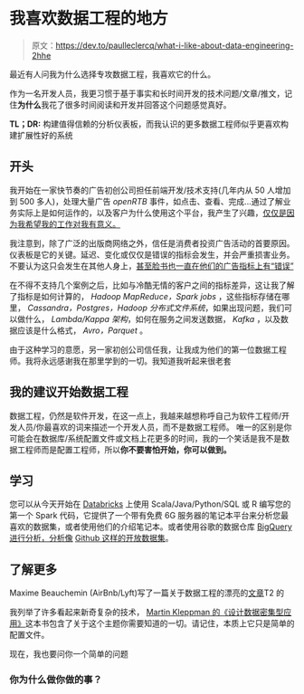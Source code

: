 # 我喜欢数据工程的地方

> 原文：<https://dev.to/paulleclercq/what-i-like-about-data-engineering-2hhe>

最近有人问我为什么选择专攻数据工程，我喜欢它的什么。

作为一名开发人员，我更习惯于基于事实和长时间开发的技术问题/文章/推文，记住**为什么**我花了很多时间阅读和开发并回答这个问题感觉真好。

**TL；DR:** 构建值得信赖的分析仪表板，而我认识的更多数据工程师似乎更喜欢构建扩展性好的系统

## 开头

我开始在一家快节奏的广告初创公司担任前端开发/技术支持(几年内从 50 人增加到 500 多人)，处理大量广告 *openRTB* 事件，如点击、查看、完成...通过了解业务实际上是如何运作的，以及客户为什么使用这个平台，我产生了兴趣，[仅仅是因为我希望我的工作对我有意义。](https://www.strikemag.org/bullshit-jobs)

我注意到，除了广泛的出版商网络之外，信任是消费者投资广告活动的首要原因。仪表板是它的关键。延迟、变化或仅仅是错误的指标会发生，并会严重损害业务。不要认为这只会发生在其他人身上，[甚至脸书也一直在他们的广告指标上有“错误”](https://www.forbes.com/sites/greatspeculations/2016/11/17/more-bugs-found-in-facebooks-ad-metrics-to-the-dismay-of-advertisers/#505ddbfe2a85)

在不得不支持几个案例之后，比如与冷酷无情的客户之间的指标差异，这让我了解了指标是如何计算的， *Hadoop MapReduce，Spark jobs* ，这些指标存储在哪里， *Cassandra，Postgres，Hadoop 分布式文件系统*，如果出现问题，我们可以做什么， *Lambda/Kappa 架构*，如何在服务之间发送数据， *Kafka* ，以及数据应该是什么格式， *Avro，Parquet* 。

由于这种学习的意愿，另一家初创公司信任我，让我成为他们的第一位数据工程师。我将永远感谢我在那里学到的一切。我知道我听起来很老套

## 我的建议开始数据工程

数据工程，仍然是软件开发，在这一点上，我越来越想称呼自己为软件工程师/开发人员/你最喜欢的词来描述一个开发人员，而不是数据工程师。
唯一的区别是你可能会在数据库/系统配置文件或文档上花更多的时间，我的一个笑话是我不是数据工程师而是配置工程师，所以**你不要害怕开始，你可以做到。**

## 学习

您可以从今天开始在 [Databricks](https://community.cloud.databricks.com/) 上使用 Scala/Java/Python/SQL 或 R 编写您的第一个 Spark 代码，它提供了一个带有免费 6G 服务器的笔记本平台来分析您最喜欢的数据集，或者使用他们的介绍笔记本。或者使用谷歌的数据仓库 [BigQuery 进行分析，分析像](https://cloud.google.com/bigquery/public-data/) [Github 这样的开放数据集](https://bigquery.cloud.google.com/dataset/bigquery-public-data:github_repos)。

## 了解更多

Maxime Beauchemin (AirBnb/Lyft)写了一篇关于数据工程的漂亮的[文章](https://medium.freecodecamp.org/the-rise-of-the-data-engineer-91be18f1e603)T2 的

我列举了许多看起来新奇复杂的技术， [Martin Kleppman 的《设计数据密集型应用》](https://martin.kleppmann.com/2015/05/11/please-stop-calling-databases-cp-or-ap.html)这本书包含了关于这个主题你需要知道的一切。请记住，本质上它只是简单的配置文件。

现在，我也要问你一个简单的问题

### 你为什么做你做的事？